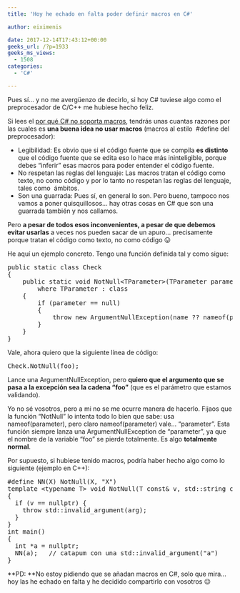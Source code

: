 ```yaml
---
title: 'Hoy he echado en falta poder definir macros en C#'

author: eiximenis

date: 2017-12-14T17:43:12+00:00
geeks_url: /?p=1933
geeks_ms_views:
  - 1508
categories:
  - 'C#'

---
```

Pues sí... y no me avergüenzo de decirlo, si hoy C# tuviese algo como el preprocesador de C/C++ me hubiese hecho feliz.
  
<!--more-->


  
Si lees el [por qué C# no soporta macros][1], tendrás unas cuantas razones por las cuales es **una buena idea no usar macros** (macros al estilo  #define del preprocesador):

  * Legibilidad: Es obvio que si el código fuente que se compila **es distinto** que el código fuente que se edita eso lo hace más ininteligible, porque debes &#8220;inferir&#8221; esas macros para poder entender el código fuente.
  * No respetan las reglas del lenguaje: Las macros tratan el código como texto, no como código y por lo tanto no respetan las reglas del lenguaje, tales como  ámbitos.
  * Son una guarrada: Pues sí, en general lo son. Pero bueno, tampoco nos vamos a poner quisquillosos... hay otras cosas en C# que son una guarrada también y nos callamos.

Pero **a pesar de todos esos inconvenientes, a pesar de que debemos evitar usarlas** a veces nos pueden sacar de un apuro... precisamente porque tratan el código como texto, no como código 😛
  
He aquí un ejemplo concreto. Tengo una función definida tal y como sigue:

<pre class="EnlighterJSRAW" data-enlighter-language="csharp">public static class Check
{
    public static void NotNull&lt;TParameter&gt;(TParameter parameter, string name=null)
        where TParameter : class
    {
        if (parameter == null)
        {
            throw new ArgumentNullException(name ?? nameof(parameter));
        }
    }
}</pre>

Vale, ahora quiero que la siguiente línea de código:

<pre class="EnlighterJSRAW" data-enlighter-language="csharp">Check.NotNull(foo);</pre>

Lance una ArgumentNullException, pero **quiero que el argumento que se pasa a la excepción sea la cadena &#8220;foo&#8221;** (que es el parámetro que estamos validando).
  
Yo no sé vosotros, pero a mi no se me ocurre manera de hacerlo. Fijaos que la función &#8220;NotNull&#8221; lo intenta todo lo bien que sabe: usa nameof(parameter), pero claro nameof(parameter) vale... &#8220;parameter&#8221;. Esta función siempre lanza una ArgumentNullException de &#8220;parameter&#8221;, ya que el nombre de la variable &#8220;foo&#8221; se pierde totalmente. Es algo **totalmente normal**.
  
Por supuesto, si hubiese tenido macros, podría haber hecho algo como lo siguiente (ejemplo en C++):

<pre class="EnlighterJSRAW" data-enlighter-language="cpp">#define NN(X) NotNull(X, "X")
template &lt;typename T&gt; void NotNull(T const& v, std::string const& arg)
{
  if (v == nullptr) {
    throw std::invalid_argument(arg);
  }
}
int main()
{
  int *a = nullptr;
  NN(a);   // catapum con una std::invalid_argument("a")
}</pre>

**PD: **No estoy pidiendo que se añadan macros en C#, solo que mira... hoy las he echado en falta y he decidido compartirlo con vosotros 😉

 [1]: https://blogs.msdn.microsoft.com/csharpfaq/2004/03/09/why-doesnt-c-support-define-macros/